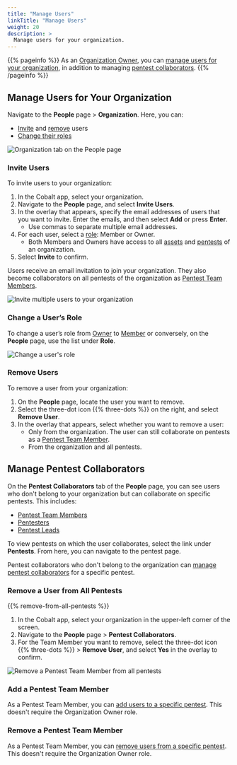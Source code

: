 ```yaml
---
title: "Manage Users"
linkTitle: "Manage Users"
weight: 20
description: >
  Manage users for your organization.
---
```


{{% pageinfo %}}
As an [Organization Owner](/getting-started/glossary/#organization-owner), you can [manage users for your organization](#manage-users-for-your-organization), in addition to managing [pentest collaborators](#manage-pentest-collaborators).
{{% /pageinfo %}}

## Manage Users for Your Organization

Navigate to the **People** page > **Organization**. Here, you can:

- [Invite](#invite-users) and [remove](#remove-users) users
- [Change their roles](#change-a-users-role)

![Organization tab on the People page](/deepdive/PeopleOrganization.png "View and manage users for your organization on the People page")

### Invite Users

To invite users to your organization:

1. In the Cobalt app, select your organization.
1. Navigate to the **People** page, and select **Invite Users**.
1. In the overlay that appears, specify the email addresses of users that you want to invite. Enter the emails, and then select **Add** or press **Enter**.
   - Use commas to separate multiple email addresses.
1. For each user, select a [role](/platform-deep-dive/collaboration/organization/user-roles/): Member or Owner.
    - Both Members and Owners have access to all [assets](/platform-deep-dive/assets/) and [pentests](/platform-deep-dive/pentests/) of an organization.
1. Select **Invite** to confirm.

Users receive an email invitation to join your organization. They also become collaborators on all pentests of the organization as [Pentest Team Members](/getting-started/glossary/#pentest-team-member).

<!--If an email address is invalid or a user has already joined, you see an error message.-->

![Invite multiple users to your organization](/deepdive/InviteUsersOverlay.png "Overlay for inviting multiple users")

### Change a User’s Role

To change a user’s role from [Owner](/getting-started/glossary/#organization-owner) to [Member](/getting-started/glossary/#organization-member) or conversely, on the **People** page, use the list under **Role**.

![Change a user's role](/deepdive/ChangeUserRole.png "Role list on the People page")

### Remove Users

To remove a user from your organization:

1. On the **People** page, locate the user you want to remove.
1. Select the three-dot icon {{% three-dots %}} on the right, and select **Remove User**.
1. In the overlay that appears, select whether you want to remove a user:
    - Only from the organization. The user can still collaborate on pentests as a [Pentest Team Member](/getting-started/glossary/#pentest-team-member).
    - From the organization and all pentests.

## Manage Pentest Collaborators

On the **Pentest Collaborators** tab of the **People** page, you can see users who don't belong to your organization but can collaborate on specific pentests. This includes:

- [Pentest Team Members](/getting-started/glossary/#pentest-team-member)
- [Pentesters](/getting-started/glossary/#pentester)
- [Pentest Leads](/getting-started/glossary/#pentest-lead)

To view pentests on which the user collaborates, select the link under **Pentests**. From here, you can navigate to the pentest page.

Pentest collaborators who don't belong to the organization can [manage pentest collaborators](/platform-deep-dive/collaboration/manage-collaborators/) for a specific pentest.

### Remove a User from All Pentests

{{% remove-from-all-pentests %}}

1. In the Cobalt app, select your organization in the upper-left corner of the screen.
1. Navigate to the **People** page > **Pentest Collaborators**.
1. For the Team Member you want to remove, select the three-dot icon {{% three-dots %}} > **Remove User**, and select **Yes** in the overlay to confirm.

![Remove a Pentest Team Member from all pentests](/deepdive/RemoveCollaboratorFromAllPentests.png "Add a Pentest Team Member from all pentests")

### Add a Pentest Team Member

As a Pentest Team Member, you can [add users to a specific pentest](/platform-deep-dive/collaboration/manage-collaborators/#add-a-pentest-team-member). This doesn't require the Organization Owner role.

### Remove a Pentest Team Member

As a Pentest Team Member, you can [remove users from a specific pentest](/platform-deep-dive/collaboration/manage-collaborators/#remove-a-pentest-team-member). This doesn't require the Organization Owner role.
